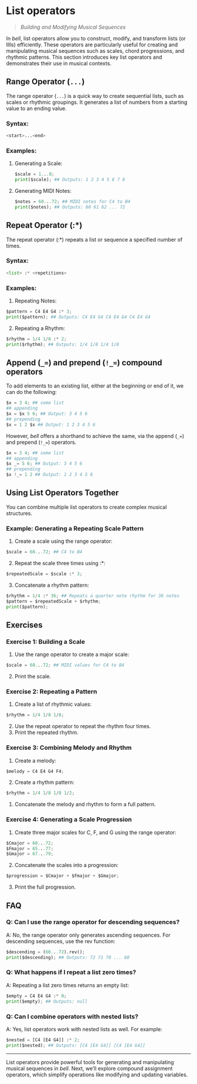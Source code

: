 # List operators

> _Building and Modifying Musical Sequences_

In _bell_, list operators allow you to construct, modify, and transform lists (or lllls) efficiently. These operators are particularly useful for creating and manipulating musical sequences such as scales, chord progressions, and rhythmic patterns. This section introduces key list operators and demonstrates their use in musical contexts.

## Range Operator (`...`)

The range operator (`...`) is a quick way to create sequential lists, such as scales or rhythmic groupings. It generates a list of numbers from a starting value to an ending value.

### Syntax:

```py
<start>...<end>
```

### Examples:

1. Generating a Scale:

   ```py
   $scale = 1...8;
   print($scale); ## Outputs: 1 2 3 4 5 6 7 8
   ```

2. Generating MIDI Notes:

   ```py
   $notes = 60...72; ## MIDI notes for C4 to B4
   print($notes); ## Outputs: 60 61 62 ... 72
   ```

## Repeat Operator (:\*)

The repeat operator (:\*) repeats a list or sequence a specified number of times.

### Syntax:

```py
<list> :* <repetitions>
```

### Examples:

1. Repeating Notes:

```py
$pattern = C4 E4 G4 :* 3;
print($pattern); ## Outputs: C4 E4 G4 C4 E4 G4 C4 E4 G4
```

2. Repeating a Rhythm:

```py
$rhythm = 1/4 1/8 :* 2;
print($rhythm); ## Outputs: 1/4 1/8 1/4 1/8
```

## Append (`_=`) and prepend (`!_=`) compound operators

To add elements to an existing list, either at the beginning or end of it, we can do the following:

```py
$x = 3 4; ## some list
## appending
$x = $x 5 6; ## Output: 3 4 5 6
## prepending
$x = 1 2 $x ## Output: 1 2 3 4 5 6
```

However, _bell_ offers a shorthand to achieve the same, via the append (`_=`) and prepend (`!_=`) operators.

```py
$x = 3 4; ## some list
## appending
$x _= 5 6; ## Output: 3 4 5 6
## prepending
$x !_= 1 2 ## Output: 1 2 3 4 5 6
```

## Using List Operators Together

You can combine multiple list operators to create complex musical structures.

### Example: Generating a Repeating Scale Pattern

1. Create a scale using the range operator:

```py
$scale = 60...72; ## C4 to B4
```

2. Repeat the scale three times using :\*:

```py
$repeatedScale = $scale :* 3;
```

3. Concatenate a rhythm pattern:

```py
$rhythm = 1/4 :* 36; ## Repeats a quarter note rhythm for 36 notes
$pattern = $repeatedScale + $rhythm;
print($pattern);
```

## Exercises

### Exercise 1: Building a Scale

1. Use the range operator to create a major scale:

```py
$scale = 60...72; ## MIDI values for C4 to B4
```

2. Print the scale.

### Exercise 2: Repeating a Pattern

1. Create a list of rhythmic values:

```py
$rhythm = 1/4 1/8 1/8;
```

2. Use the repeat operator to repeat the rhythm four times.
3. Print the repeated rhythm.

### Exercise 3: Combining Melody and Rhythm

1. Create a melody:

```py
$melody = C4 E4 G4 F4;
```

2. Create a rhythm pattern:

```py
$rhythm = 1/4 1/8 1/8 1/2;
```

1. Concatenate the melody and rhythm to form a full pattern.

### Exercise 4: Generating a Scale Progression

1. Create three major scales for C, F, and G using the range operator:

```py
$Cmajor = 60...72;
$Fmajor = 65...77;
$Gmajor = 67...79;
```

2. Concatenate the scales into a progression:

```py
$progression = $Cmajor + $Fmajor + $Gmajor;
```

3. Print the full progression.

## FAQ

### Q: Can I use the range operator for descending sequences?

A: No, the range operator only generates ascending sequences. For descending sequences, use the rev function:

```py
$descending = (60...72).rev();
print($descending); ## Outputs: 72 71 70 ... 60
```

### Q: What happens if I repeat a list zero times?

A: Repeating a list zero times returns an empty list:

```py
$empty = C4 E4 G4 :* 0;
print($empty); ## Outputs: null
```

### Q: Can I combine operators with nested lists?

A: Yes, list operators work with nested lists as well. For example:

```py
$nested = [C4 [E4 G4]] :* 2;
print($nested); ## Outputs: [C4 [E4 G4]] [C4 [E4 G4]]
```

---

List operators provide powerful tools for generating and manipulating musical sequences in _bell_. Next, we’ll explore compound assignment operators, which simplify operations like modifying and updating variables.

